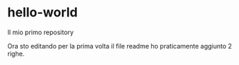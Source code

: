 # hello-world
Il mio primo repository

Ora sto editando per la prima volta il file readme
ho praticamente aggiunto 2 righe.
